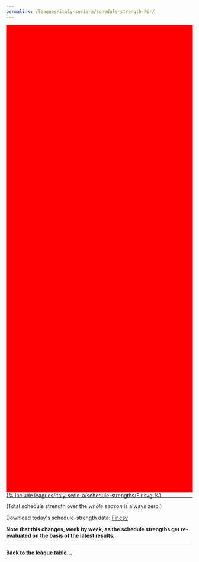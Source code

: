 ```yaml
---
permalink: /leagues/italy-serie-a/schedule-strength-Fir/
---
```


<style>
.svg-wrap {
    background-color:red;
    height:0;
    padding-top:250%; /* 350px/550px */
    position: relative;
}

svg {
    background-color: white;
    height: 100%;
    display:block;
    width: 100%;
    position: absolute;
    top:0;
    left:0;
}
</style>


<div class="svg-wrap">
{% include leagues/italy-serie-a/schedule-strengths/Fir.svg %}
</div>

-----

(Total schedule strength over the *whole season* is always zero.)


Download today's schedule-strength data: [Fir.csv](/assets/leagues/italy-serie-a/2021/schedule-strengths/Fir.csv)

**Note that this changes, week by week, as the schedule strengths get re-evaluated on the
basis of the latest results.**

-----

[**Back to the league table...**](/leagues/italy-serie-a)


